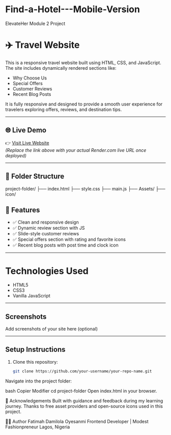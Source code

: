 # Find-a-Hotel---Mobile-Version
ElevateHer Module 2 Project
# ✈️ Travel Website

This is a responsive travel website built using HTML, CSS, and JavaScript. The site includes dynamically rendered sections like:

- Why Choose Us
- Special Offers
- Customer Reviews
- Recent Blog Posts

It is fully responsive and designed to provide a smooth user experience for travelers exploring offers, reviews, and destination tips.

---

## 🌐 Live Demo

👉 [Visit Live Website](https://your-project-url.onrender.com)  
*(Replace the link above with your actual Render.com live URL once deployed)*

---

## 📂 Folder Structure
project-folder/
├── index.html
├── style.css
├── main.js
├── Assets/
├── icon/

## 🚀 Features

- ✅ Clean and responsive design
- ✅ Dynamic review section with JS
- ✅ Slide-style customer reviews
- ✅ Special offers section with rating and favorite icons
- ✅ Recent blog posts with post time and clock icon

---

# Technologies Used

- HTML5
- CSS3
- Vanilla JavaScript

---

## Screenshots

Add screenshots of your site here (optional)

---

##  Setup Instructions

1. Clone this repository:
   ```bash
   git clone https://github.com/your-username/your-repo-name.git
Navigate into the project folder:

bash
Copier
Modifier
cd project-folder
Open index.html in your browser.

🙌 Acknowledgements
Built with guidance and feedback during my learning journey.
Thanks to free asset providers and open-source icons used in this project.

🧑‍💻 Author
Fatimah Damilola Oyesanmi
Frontend Developer | Modest Fashionpreneur
Lagos, Nigeria
